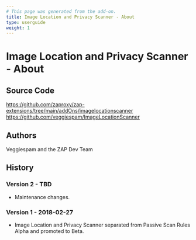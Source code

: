 ```yaml
---
# This page was generated from the add-on.
title: Image Location and Privacy Scanner - About
type: userguide
weight: 1
---
```


# Image Location and Privacy Scanner - About

## Source Code

<https://github.com/zaproxy/zap-extensions/tree/main/addOns/imagelocationscanner>  
<https://github.com/veggiespam/ImageLocationScanner>

## Authors

Veggiespam and the ZAP Dev Team

## History

### Version 2 - TBD

- Maintenance changes.

### Version 1 - 2018-02-27

- Image Location and Privacy Scanner separated from Passive Scan Rules Alpha and promoted to Beta.

